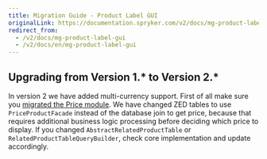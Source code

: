 ```yaml
---
title: Migration Guide - Product Label GUI
originalLink: https://documentation.spryker.com/v2/docs/mg-product-label-gui
redirect_from:
  - /v2/docs/mg-product-label-gui
  - /v2/docs/en/mg-product-label-gui
---
```


## Upgrading from Version 1.* to Version 2.*
In version 2 we have added multi-currency support. First of all make sure you [migrated the Price module](/docs/scos/dev/migration-and-integration/201903.0/module-migration-guides/mg-price). We have changed ZED tables to use `PriceProductFacade` instead of the database join to get price, because that requires additional business logic processing before deciding which price to display. If you changed `AbstractRelatedProductTable` or `RelatedProductTableQueryBuilder`, check core implementation and update accordingly.

<!--Last review date: Nov 23, 2017 by Aurimas Ličkus  -->
